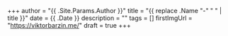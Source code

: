 +++
author = "{{ .Site.Params.Author }}"
title = "{{ replace .Name "-" " " | title }}"
date = {{ .Date }}
description = ""
tags = []
firstImgUrl = "https://viktorbarzin.me/"
draft = true
+++
